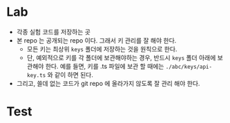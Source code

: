 # Lab

* 각종 실험 코드를 저장하는 곳
* 본 repo 는 공개되는 repo 이다. 그래서 키 관리를 잘 해야 한다.
  * 모든 키는 최상위 `keys` 폴더에 저장하는 것을 원칙으로 한다.
  * 단, 예외적으로 키를 각 폴더에 보관해야하는 경우, 반드시 `keys` 폴더 아래에 보관해야 한다.
    예를 들면, 키를 .ts 파일에 보관 할 때에는 `./abc/keys/api-key.ts` 와 같이 하면 된다.
* 그리고, 쓸데 없는 코드가 git repo 에 올라가지 않도록 잘 관리 해야 한다.



# Test

